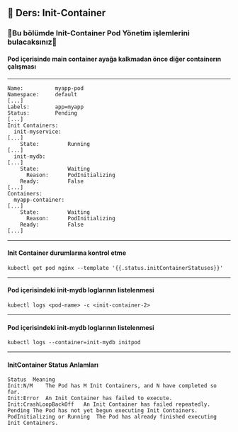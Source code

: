 ## 🧑 Ders: Init-Container

### 📗Bu bölümde Init-Container Pod Yönetim işlemlerini bulacaksınız📗

#### Pod içerisinde main container ayağa kalkmadan önce diğer containerın çalışması 
***
```
Name:          myapp-pod
Namespace:     default
[...]
Labels:        app=myapp
Status:        Pending
[...]
Init Containers:
  init-myservice:
[...]
    State:         Running
[...]
  init-mydb:
[...]
    State:         Waiting
      Reason:      PodInitializing
    Ready:         False
[...]
Containers:
  myapp-container:
[...]
    State:         Waiting
      Reason:      PodInitializing
    Ready:         False
[...]
```
***
#### Init Container durumlarına kontrol etme
```
kubectl get pod nginx --template '{{.status.initContainerStatuses}}'
```
***
#### Pod içerisindeki init-mydb loglarının listelenmesi
```
kubectl logs <pod-name> -c <init-container-2>
```
***
#### Pod içerisindeki init-mydb loglarının listelenmesi
```
kubectl logs --container=init-mydb initpod
```
***
#### InitContainer Status Anlamları
```
Status	Meaning
Init:N/M	The Pod has M Init Containers, and N have completed so far.
Init:Error	An Init Container has failed to execute.
Init:CrashLoopBackOff	An Init Container has failed repeatedly.
Pending	The Pod has not yet begun executing Init Containers.
PodInitializing or Running	The Pod has already finished executing Init Containers.
```
